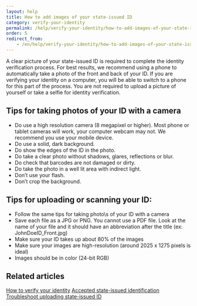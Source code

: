 ```yaml
---
layout: help
title: How to add images of your state-issued ID
category: verify-your-identity
permalink: /help/verify-your-identity/how-to-add-images-of-your-state-issued-id/
order: 5
redirect_from:
    - /en/help/verify-your-identity/how-to-add-images-of-your-state-issued-id/
---
```

A clear picture of your state-issued ID is required to complete the identity verification process. For best results, we recommend using a phone to automatically take a photo of the front and back of your ID. If you are verifying your identity on a computer, you will be able to switch to a phone for this part of the process. You are not required to upload a picture of yourself or take a selfie for identity verification.

## Tips for taking photos of your ID with a camera

* Do use a high resolution camera (8 megapixel or higher). Most phone or tablet cameras will work, your computer webcam may not. We recommend you use your mobile device.
* Do use a solid, dark background.
* Do show the edges of the ID in the photo.
* Do take a clear photo without shadows, glares, reflections or blur.
* Do check that barcodes are not damaged or dirty.
* Do take the photo in a well lit area with indirect light.
* Don’t use your flash.
* Don’t crop the background.

## Tips for uploading or scanning your ID:

* Follow the same tips for taking photo\s of your ID with a camera
* Save each file as a JPG or PNG. You cannot use a PDF file. Look at the name of your file and it should have an abbreviation after the title (ex: JohnDoeID_Front.jpg)
* Make sure your ID takes up about 80% of the images
* Make sure your images are high-resolution (around 2025 x 1275 pixels is ideal)
* Images should be in color (24-bit RGB)

## Related articles

[How to verify your identity](https://login.gov/help/verify-your-identity/how-to-verify-your-identity/)
[Accepted state-issued identification](https://login.gov/help/verify-your-identity/accepted-state-issued-identification/)
[Troubleshoot uploading state-issued ID](/help/verify-your-identity/troubleshoot-uploading-your-state-issued-id/)
